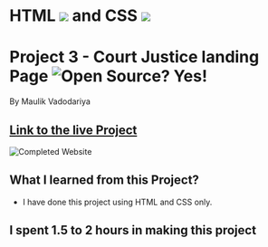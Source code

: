# HTML ![](https://court-justice-landing.netlify.app/assets/readme-images/html-5-img.png) and CSS ![](https://court-justice-landing.netlify.app/assets/readme-images/css-3-img.png)

# Project 3 - Court Justice landing Page ![Open Source? Yes!](https://badgen.net/badge/Open%20Source%20%3F/Yes%21/blue?icon=github)

By Maulik Vadodariya

## [Link to the live Project](https://court-justice-landing.netlify.app/)

![Completed Website](https://court-justice-landing.netlify.app/assets/readme-images/ScreenShot-20221025165604.png)

## What I learned from this Project?

- I have done this project using HTML and CSS only.

## I spent 1.5 to 2 hours in making this project

